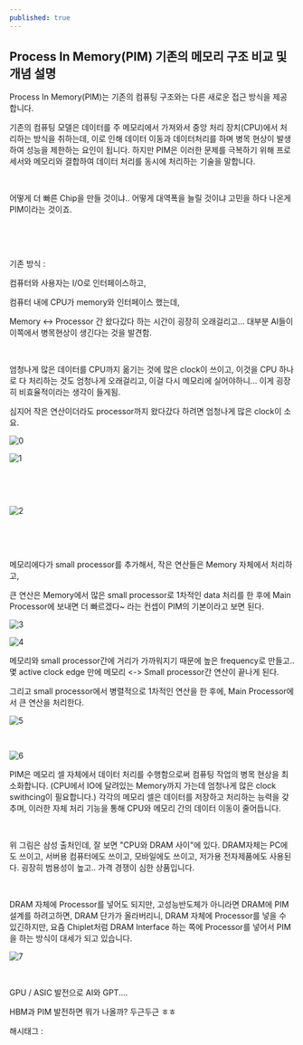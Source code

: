 ```yaml
---
published: true
---
```

## Process In Memory(PIM) 기존의 메모리 구조 비교 및 개념 설명

Process In Memory(PIM)는 기존의 컴퓨팅 구조와는 다른 새로운 접근 방식을 제공합니다.

기존의 컴퓨팅 모델은 데이터를 주 메모리에서 가져와서 중앙 처리 장치(CPU)에서 처리하는 방식을 취하는데, 이로 인해 데이터 이동과 데이터처리를 하며 병목 현상이 발생하여 성능을 제한하는 요인이 됩니다. 하지만 PIM은 이러한 문제를 극복하기 위해 프로세서와 메모리와 결합하여 데이터 처리를 동시에 처리하는 기술을 말합니다.

​

어떻게 더 빠른 Chip을 만들 것이냐.. 어떻게 대역폭을 늘릴 것이냐 고민을 하다 나온게 PIM이라는 것이죠.

​

​

기존 방식 : 

컴퓨터와 사용자는 I/O로 인터페이스하고,

컴퓨터 내에 CPU가 memory와 인터페이스 했는데,

Memory <-> Processor 간 왔다갔다 하는 시간이 굉장히 오래걸리고... 대부분 AI들이 이쪽에서 병목현상이 생긴다는 것을 발견함.

​

엄청나게 많은 데이터를 CPU까지 옮기는 것에 많은 clock이 쓰이고, 이것을 CPU 하나로 다 처리하는 것도 엄청나게 오래걸리고, 이걸 다시 메모리에 실어야하니... 이게 굉장히 비효율적이라는 생각이 들게됨.

심지어 작은 연산이더라도 processor까지 왔다갔다 하려면 엄청나게 많은 clock이 소요.

![0](/assets/img/223170359131/0.png)

![1](/assets/img/223170359131/1.png)

​

​

![2](/assets/img/223170359131/2.png)

​

​

메모리에다가 small processor를 추가해서, 작은 연산들은 Memory 자체에서 처리하고,

큰 연산은 Memory에서 많은 small processor로 1차적인 data 처리를 한 후에 Main Processor에 보내면 더 빠르겠다~ 라는 컨셉이 PIM의 기본이라고 보면 된다.

![3](/assets/img/223170359131/3.png)

![4](/assets/img/223170359131/4.png)

메모리와 small processor간에 거리가 가까워지기 때문에 높은 frequency로 만들고.. 몇 active clock edge 만에 메모리 <-> Small processor간 연산이 끝나게 된다.

그리고 small processor에서 병렬적으로 1차적인 연산을 한 후에, Main Processor에서 큰 연산을 처리한다.

![5](/assets/img/223170359131/5.png)

​

![6](/assets/img/223170359131/6.png)

PIM은 메모리 셀 자체에서 데이터 처리를 수행함으로써 컴퓨팅 작업의 병목 현상을 최소화합니다. (CPU에서 IO에 달려있는 Memory까지 가는데 엄청나게 많은 clock swithcing이 필요합니다.) 각각의 메모리 셀은 데이터를 저장하고 처리하는 능력을 갖추며, 이러한 자체 처리 기능을 통해 CPU와 메모리 간의 데이터 이동이 줄어듭니다.

​

위 그림은 삼성 출처인데, 잘 보면 "CPU와 DRAM 사이"에 있다. DRAM자체는 PC에도 쓰이고, 서버용 컴퓨터에도 쓰이고, 모바일에도 쓰이고, 저가용 전자제품에도 사용된다. 굉장히 범용성이 높고.. 가격 경쟁이 심한 상품입니다.

​

DRAM 자체에 Processor를 넣어도 되지만, 고성능반도체가 아니라면 DRAM에 PIM 설계를 하려고하면, DRAM 단가가 올라버리니, DRAM 자체에 Processor를 넣을 수 있긴하지만, 요즘 Chiplet처럼 DRAM Interface 하는 쪽에 Processor를 넣어서 PIM을 하는 방식이 대세가 되고 있습니다.

![7](/assets/img/223170359131/7.png)

​

GPU / ASIC 발전으로 AI와 GPT....

HBM과 PIM 발전하면 뭐가 나올까? 두근두근 ㅎㅎ

 해시태그 : 